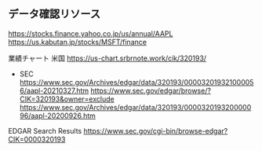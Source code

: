 
## データ確認リソース


https://stocks.finance.yahoo.co.jp/us/annual/AAPL
https://us.kabutan.jp/stocks/MSFT/finance

業績チャート 米国
https://us-chart.srbrnote.work/cik/320193/

- SEC
https://www.sec.gov/Archives/edgar/data/320193/000032019321000056/aapl-20210327.htm
https://www.sec.gov/edgar/browse/?CIK=320193&owner=exclude
https://www.sec.gov/Archives/edgar/data/320193/000032019320000096/aapl-20200926.htm

EDGAR Search Results
https://www.sec.gov/cgi-bin/browse-edgar?CIK=0000320193